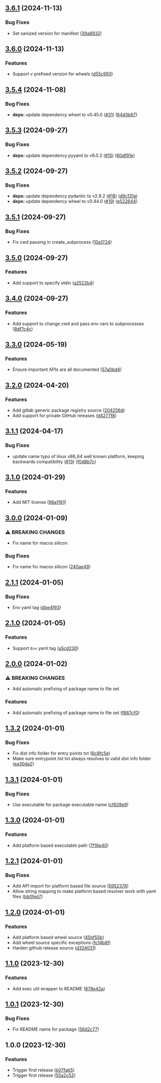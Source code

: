 ## [3.6.1](https://github.com/timo-reymann/python-binary-wheel-builder/compare/3.6.0...3.6.1) (2024-11-13)


### Bug Fixes

* Set sanized version for manifest ([39a8932](https://github.com/timo-reymann/python-binary-wheel-builder/commit/39a893212ac7d341f9f127384d324b14cbfca1f8))

## [3.6.0](https://github.com/timo-reymann/python-binary-wheel-builder/compare/3.5.4...3.6.0) (2024-11-13)


### Features

* Support v prefixed version for wheels ([d55c993](https://github.com/timo-reymann/python-binary-wheel-builder/commit/d55c9935e8a42e1b5021a45e6d0b517e13707521))

## [3.5.4](https://github.com/timo-reymann/python-binary-wheel-builder/compare/3.5.3...3.5.4) (2024-11-08)


### Bug Fixes

* **deps:** update dependency wheel to v0.45.0 ([#31](https://github.com/timo-reymann/python-binary-wheel-builder/issues/31)) ([64d3b67](https://github.com/timo-reymann/python-binary-wheel-builder/commit/64d3b67ea5ec280b2b36db6856783e8be430783a))

## [3.5.3](https://github.com/timo-reymann/python-binary-wheel-builder/compare/3.5.2...3.5.3) (2024-09-27)


### Bug Fixes

* **deps:** update dependency pyyaml to v6.0.2 ([#15](https://github.com/timo-reymann/python-binary-wheel-builder/issues/15)) ([60df91e](https://github.com/timo-reymann/python-binary-wheel-builder/commit/60df91e3a3982a9d671baafd2d551cde406ca526))

## [3.5.2](https://github.com/timo-reymann/python-binary-wheel-builder/compare/3.5.1...3.5.2) (2024-09-27)


### Bug Fixes

* **deps:** update dependency pydantic to v2.9.2 ([#18](https://github.com/timo-reymann/python-binary-wheel-builder/issues/18)) ([d9c131a](https://github.com/timo-reymann/python-binary-wheel-builder/commit/d9c131a84facb544248acb1d30b72c522d7ff3c5))
* **deps:** update dependency wheel to v0.44.0 ([#19](https://github.com/timo-reymann/python-binary-wheel-builder/issues/19)) ([e522644](https://github.com/timo-reymann/python-binary-wheel-builder/commit/e522644691d67ee671c66f43b9708437d8addf14))

## [3.5.1](https://github.com/timo-reymann/python-binary-wheel-builder/compare/3.5.0...3.5.1) (2024-09-27)


### Bug Fixes

* Fix cwd passing in create_subprocess ([10a1724](https://github.com/timo-reymann/python-binary-wheel-builder/commit/10a172476679fff083c8d1620705ba7892698f3e))

## [3.5.0](https://github.com/timo-reymann/python-binary-wheel-builder/compare/3.4.0...3.5.0) (2024-09-27)


### Features

* Add support to specify stdin ([a2522b4](https://github.com/timo-reymann/python-binary-wheel-builder/commit/a2522b46efb98a638525c64288929fa4e29cbe78))

## [3.4.0](https://github.com/timo-reymann/python-binary-wheel-builder/compare/3.3.0...3.4.0) (2024-09-27)


### Features

* Add support to change cwd and pass env vars to subprocesses ([8df7c4c](https://github.com/timo-reymann/python-binary-wheel-builder/commit/8df7c4c29a745eb0d24c9a8a5ca4a056aa7052d7))

## [3.3.0](https://github.com/timo-reymann/python-binary-wheel-builder/compare/3.2.0...3.3.0) (2024-05-19)


### Features

* Ensure important APIs are all documented ([57a0bd4](https://github.com/timo-reymann/python-binary-wheel-builder/commit/57a0bd4debfea353b5cd51796ed908f65ab6709c))

## [3.2.0](https://github.com/timo-reymann/python-binary-wheel-builder/compare/3.1.1...3.2.0) (2024-04-20)


### Features

* Add gitlab generic package registry source ([204256d](https://github.com/timo-reymann/python-binary-wheel-builder/commit/204256d676c7c0a14f802aad060808fad5989b7e))
* Add support for private GitHub releases ([d4277f8](https://github.com/timo-reymann/python-binary-wheel-builder/commit/d4277f892f8ab371d9778311ab277232b3a38168))

## [3.1.1](https://github.com/timo-reymann/python-binary-wheel-builder/compare/3.1.0...3.1.1) (2024-04-17)


### Bug Fixes

* update name typo of linux x86_64 well known platform, keeping backwards compatibility ([#13](https://github.com/timo-reymann/python-binary-wheel-builder/issues/13)) ([f0d8b7c](https://github.com/timo-reymann/python-binary-wheel-builder/commit/f0d8b7c9a706657165dd52d7158bffbb2a6a098f))

## [3.1.0](https://github.com/timo-reymann/python-binary-wheel-builder/compare/3.0.0...3.1.0) (2024-01-29)


### Features

* Add MIT license ([96a1161](https://github.com/timo-reymann/python-binary-wheel-builder/commit/96a11610a71f93548802ec042f4a3d3264d38692))

## [3.0.0](https://github.com/timo-reymann/python-binary-wheel-builder/compare/2.1.1...3.0.0) (2024-01-09)


### ⚠ BREAKING CHANGES

* Fix name for macos silicon

### Bug Fixes

* Fix name for macos silicon ([240ae49](https://github.com/timo-reymann/python-binary-wheel-builder/commit/240ae49e1b92fcb54f18be7179db860ea4afc9c9))

## [2.1.1](https://github.com/timo-reymann/python-binary-wheel-builder/compare/2.1.0...2.1.1) (2024-01-05)


### Bug Fixes

* Env yaml tag ([dbe4f93](https://github.com/timo-reymann/python-binary-wheel-builder/commit/dbe4f931e981444c32840041aa32aebbfc77fe48))

## [2.1.0](https://github.com/timo-reymann/python-binary-wheel-builder/compare/2.0.0...2.1.0) (2024-01-05)


### Features

* Support `Env` yaml tag ([a5cd230](https://github.com/timo-reymann/python-binary-wheel-builder/commit/a5cd2308ff29211a96f22e9d6ff78ffebca4ad13))

## [2.0.0](https://github.com/timo-reymann/python-binary-wheel-builder/compare/1.3.2...2.0.0) (2024-01-02)


### ⚠ BREAKING CHANGES

* Add automatic prefixing of package name to file set

### Features

* Add automatic prefixing of package name to file set ([f887cf0](https://github.com/timo-reymann/python-binary-wheel-builder/commit/f887cf0e4cd2288375f38fa22efdfdda3a9cacf7))

## [1.3.2](https://github.com/timo-reymann/python-binary-wheel-builder/compare/1.3.1...1.3.2) (2024-01-01)


### Bug Fixes

* Fix dist info folder for entry points txt ([6c8fc5e](https://github.com/timo-reymann/python-binary-wheel-builder/commit/6c8fc5ef2b7d167d1efc9276a19574a9b8dedd33))
* Make sure entrypoint list txt always resolves to valid dist info folder ([ea30da2](https://github.com/timo-reymann/python-binary-wheel-builder/commit/ea30da232d134e933dfaf178e1a8d2b9cc8e644c))

## [1.3.1](https://github.com/timo-reymann/python-binary-wheel-builder/compare/1.3.0...1.3.1) (2024-01-01)


### Bug Fixes

* Use executable for package executable name ([cf628e9](https://github.com/timo-reymann/python-binary-wheel-builder/commit/cf628e9239273ca976e32dc7efc2f2e3d450858e))

## [1.3.0](https://github.com/timo-reymann/python-binary-wheel-builder/compare/1.2.1...1.3.0) (2024-01-01)


### Features

* Add platform based executable path ([7f16e40](https://github.com/timo-reymann/python-binary-wheel-builder/commit/7f16e40e328308a4e1cf0381159f89cf3e6f02dd))

## [1.2.1](https://github.com/timo-reymann/python-binary-wheel-builder/compare/1.2.0...1.2.1) (2024-01-01)


### Bug Fixes

* Add API import for platform based file source ([5952378](https://github.com/timo-reymann/python-binary-wheel-builder/commit/5952378964e9993390fc8492f800ae34d54c8f6e))
* Allow string mapping to make platform based resolver work with yaml files ([bb0fed7](https://github.com/timo-reymann/python-binary-wheel-builder/commit/bb0fed7421dac68a98df9199e135968cd1745721))

## [1.2.0](https://github.com/timo-reymann/python-binary-wheel-builder/compare/1.1.0...1.2.0) (2024-01-01)


### Features

* Add platform based wheel source ([45bf55b](https://github.com/timo-reymann/python-binary-wheel-builder/commit/45bf55baf16c86712ee24f51472eabcbdcf7a131))
* Add wheel source specific exceptions ([fc14b8f](https://github.com/timo-reymann/python-binary-wheel-builder/commit/fc14b8fb10061cea2de3d31b1f404b87c52263c2))
* Harden github release source ([d324031](https://github.com/timo-reymann/python-binary-wheel-builder/commit/d32403162fdc13fe479f1d77faf5daeafe5e2bcc))

## [1.1.0](https://github.com/timo-reymann/python-binary-wheel-builder/compare/1.0.1...1.1.0) (2023-12-30)


### Features

* Add exec util wrapper to README ([878e42a](https://github.com/timo-reymann/python-binary-wheel-builder/commit/878e42a84525b262f607ac592e6d70d4a1bc5bdb))

## [1.0.1](https://github.com/timo-reymann/python-binary-wheel-builder/compare/1.0.0...1.0.1) (2023-12-30)


### Bug Fixes

* Fix README name for package ([56d2c77](https://github.com/timo-reymann/python-binary-wheel-builder/commit/56d2c7776998fd600b115549b321c8aa5f095216))

## 1.0.0 (2023-12-30)


### Features

* Trigger first release ([b07fab5](https://github.com/timo-reymann/python-binary-wheel-builder/commit/b07fab589f92429311c81d3612ddbcfb7b8c4647))
* Trigger first release ([55a2c52](https://github.com/timo-reymann/python-binary-wheel-builder/commit/55a2c52b5827123d406cf9d23416a3e57fd8136f))
